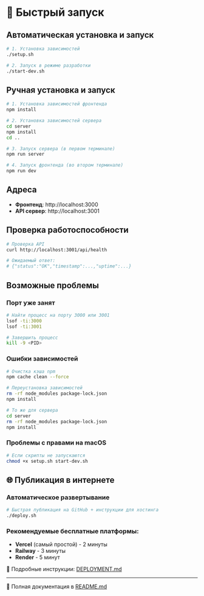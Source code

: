 # 🚀 Быстрый запуск

## Автоматическая установка и запуск

```bash
# 1. Установка зависимостей
./setup.sh

# 2. Запуск в режиме разработки
./start-dev.sh
```

## Ручная установка и запуск

```bash
# 1. Установка зависимостей фронтенда
npm install

# 2. Установка зависимостей сервера
cd server
npm install
cd ..

# 3. Запуск сервера (в первом терминале)
npm run server

# 4. Запуск фронтенда (во втором терминале)
npm run dev
```

## Адреса

- **Фронтенд**: http://localhost:3000
- **API сервер**: http://localhost:3001

## Проверка работоспособности

```bash
# Проверка API
curl http://localhost:3001/api/health

# Ожидаемый ответ:
# {"status":"OK","timestamp":...,"uptime":...}
```

## Возможные проблемы

### Порт уже занят

```bash
# Найти процесс на порту 3000 или 3001
lsof -ti:3000
lsof -ti:3001

# Завершить процесс
kill -9 <PID>
```

### Ошибки зависимостей

```bash
# Очистка кэша npm
npm cache clean --force

# Переустановка зависимостей
rm -rf node_modules package-lock.json
npm install

# То же для сервера
cd server
rm -rf node_modules package-lock.json
npm install
```

### Проблемы с правами на macOS

```bash
# Если скрипты не запускаются
chmod +x setup.sh start-dev.sh
```

## 🌐 Публикация в интернете

### Автоматическое развертывание

```bash
# Быстрая публикация на GitHub + инструкции для хостинга
./deploy.sh
```

### Рекомендуемые бесплатные платформы:

- **Vercel** (самый простой) - 2 минуты
- **Railway** - 3 минуты
- **Render** - 5 минут

📖 Подробные инструкции: [DEPLOYMENT.md](DEPLOYMENT.md)

---

📖 Полная документация в [README.md](README.md)
